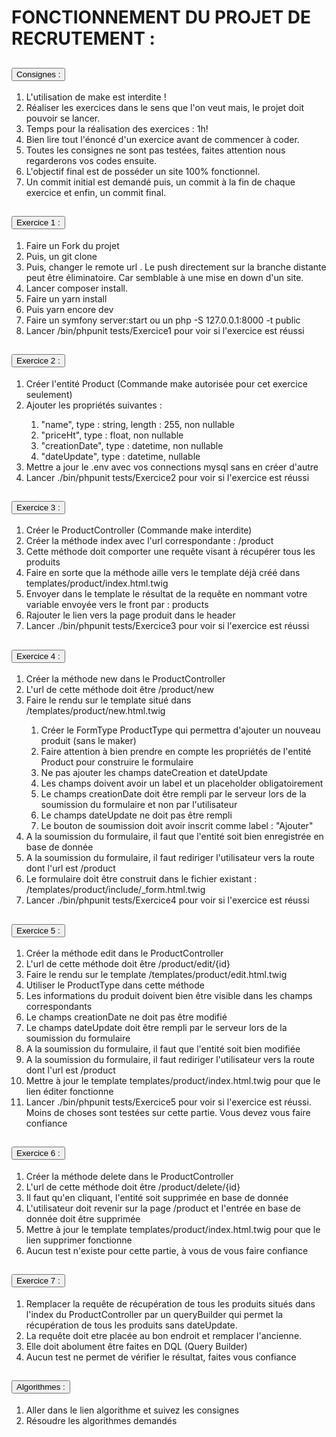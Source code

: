 <h1 style="text-transform: uppercase">Fonctionnement du projet de recrutement :</h1>

<div class="accordion" id="accordion">
<div class="card">
<div class="card-header" id="headingOne">
  <h2 class="mb-0">
      <button class="btn btn-link btn-block text-left"
              type="button"
              data-toggle="collapse"
              data-target="#collapseOne"
              aria-expanded="true"
              aria-controls="collapseOne"
      >
          Consignes :
      </button>
  </h2>
</div>

<div id="collapseOne" class="collapse show" aria-labelledby="headingOne" data-parent="#accordion">
<div class="card-body">
    <ol class="text-justify">
        <li>
            L'utilisation de make est <span class="red">interdite !</span>
        </li>
        <li>
            Réaliser les exercices dans le sens que l'on veut mais, <span class="red">le projet doit pouvoir se lancer.</span>
        </li>
        <li>
            Temps pour la réalisation des exercices : <span class="red">1h!</span>
        </li>
        <li>
            Bien lire <span class="red">tout l'énoncé</span> d'un exercice <span class="red">avant de commencer</span> à coder.
        </li>
        <li>
            Toutes les consignes <span class="red">ne sont pas testées</span>, faites attention nous regarderons vos codes ensuite.
        </li>
        <li>
            L'objectif final est de posséder un site <span class="red">100% fonctionnel.</span>
        </li>
        <li>
            Un <span class="red">commit initial</span> est demandé puis, un <span class="red">commit à la fin de chaque exercice</span> et enfin, un <span class="red">commit final</span>.
        </li>
    </ol>
</div>
</div>

<div class="card">
<div class="card-header" id="headingTwo">
    <h2 class="mb-0">
        <button class="btn btn-link btn-block text-left collapsed"
                type="button"
                data-toggle="collapse"
                data-target="#collapseTwo"
                aria-expanded="false"
                aria-controls="collapseTwo"
        >
            Exercice 1 :
        </button>
    </h2>
</div>
<div id="collapseTwo" class="collapse" aria-labelledby="headingTwo" data-parent="#accordion">
    <div class="card-body">
        <ol class="text-justify">
            <li>Faire un <span class="red">Fork</span> du projet</li>
            <li> Puis, un <span class="red">git clone</span></li>
            <li> Puis, <span class="red">changer le remote url</span> . Le push directement sur la branche distante peut être <span class="red">éliminatoire</span>. Car semblable à une mise en down d'un site.</li>
            <li> Lancer <span class="red">composer install</span>.</li>
            <li> Faire un <span class="red">yarn install</span></li>
            <li> Puis <span class="red">yarn encore dev</span></li>
            <li> Faire un <span class="red">symfony server:start</span> ou un <span class="red">php -S 127.0.0.1:8000 -t public</span></li>
            <li> Lancer <span class="red">/bin/phpunit tests/Exercice1</span> pour voir si l'exercice est réussi</li>
        </ol>
    </div>
</div>
</div>
<div class="card">
<div class="card-header" id="headingThree">
    <h2 class="mb-0">
        <button class="btn btn-link btn-block text-left collapsed"
                type="button"
                data-toggle="collapse"
                data-target="#collapseThree"
                aria-expanded="false"
                aria-controls="collapseThree"
        >
            Exercice 2 :
        </button>
    </h2>
</div>
<div id="collapseThree" class="collapse" aria-labelledby="headingThree" data-parent="#accordion">
    <div class="card-body">
        <ol class="text-justify">
      <li> Créer <span class="red">l'entité Product</span> (Commande make <span class="red">autorisée</span> pour cet exercice seulement)</li>
      <li> Ajouter les <span class="red">propriétés</span> suivantes :</li>
        <ol>
          <li><span class="red">"name"</span>, type : string, length : 255, non nullable</li>
          <li><span class="red">"priceHt"</span>, type : float, non nullable</li>
          <li><span class="red">"creationDate"</span>, type : datetime, non nullable</li>
          <li><span class="red">"dateUpdate"</span>, type : datetime, nullable</li>
        </ol>
      <li> Mettre a jour le <span class="red">.env</span> avec vos connections mysql sans en créer d'autre</li>
      <li> Lancer <span class="red">./bin/phpunit tests/Exercice2</span> pour voir si l'exercice est réussi</li>
      </ol>
    </div>
</div>
</div>

<div class="card">
<div class="card-header" id="headingFour">
    <h2 class="mb-0">
        <button class="btn btn-link btn-block text-left collapsed"
                type="button"
                data-toggle="collapse"
                data-target="#collapseFour"
                aria-expanded="false"
                aria-controls="collapseFour"
        >
            Exercice 3 :
        </button>
    </h2>
</div>
<div id="collapseFour" class="collapse" aria-labelledby="headingFour" data-parent="#accordion">
    <div class="card-body">
        <ol class="text-justify">
          <li> Créer le <span class="red">ProductController</span> (Commande <span class="red">make interdite</span>)</li>
          <li> Créer la <span class="red">méthode index</span> avec l'url correspondante : <span class="red">/product</span></li>
          <li> Cette méthode doit comporter une<span class="red"> requête visant à récupérer tous les produits</span></li>
          <li> Faire en sorte que la méthode aille vers le template <span class="red">déjà créé dans <span class="red">templates/product/index.html.twig</span></li>
          <li> Envoyer dans le template le résultat de la requête en nommant votre <span class="red">variable envoyée vers le front</span> par : <span class="red">products</span></li>
          <li> <span class="red">Rajouter le lien</span> vers la page produit dans le <span class="red">header</span></li>
          <li> Lancer <span class="red">./bin/phpunit tests/Exercice3</span> pour voir si l'exercice est réussi</li>
        </ol>
    </div>
</div>
</div>

<div class="card">
<div class="card-header" id="headingFive">
    <h2 class="mb-0">
        <button class="btn btn-link btn-block text-left collapsed"
                type="button"
                data-toggle="collapse"
                data-target="#collapseFive"
                aria-expanded="false"
                aria-controls="collapseFive"
        >
            Exercice 4 :
        </button>
    </h2>
</div>

<div id="collapseFive" class="collapse" aria-labelledby="headingFive" data-parent="#accordion">
    <div class="card-body">
    <ol class="text-justify">
      <li>Créer la <span class="red">méthode new</span> dans le ProductController</li>
      <li>L'url de cette méthode doit être <span class="red">/product/new</span></li>
      <li>Faire le rendu sur le template situé dans <span class="red">/templates/product/new.html.twig</span></li>
          <ol>
            <li>Créer le <span class="red">FormType ProductType</span> qui permettra d'ajouter un nouveau produit <span class="red">(sans le maker)</span></li>
            <li>Faire attention à bien <span class="red">prendre en compte les propriétés de l'entité Product</span> pour construire le formulaire</li>
            <li><span class="red">Ne pas</span> ajouter les champs <span class="red">dateCreation</span> et <span class="red">dateUpdate</span></li>
            <li>Les champs doivent avoir <span class="red">un label</span> et <span class="red">un placeholder obligatoirement</span></li>
            <li>Le champs <span class="red">creationDate doit être rempli par le serveur</span> lors de la soumission du formulaire et non par l'utilisateur</li>
            <li>Le champs <span class="red">dateUpdate ne doit pas</span> être rempli</li>
            <li>Le <span class="red">bouton de soumission</span> doit avoir inscrit comme <span class="red">label : "Ajouter"</span></li>
      </ol>
      <li>A la soumission du formulaire, il faut que <span class="red">l'entité soit bien enregistrée en base de donnée</span></li>
      <li>A la soumission du formulaire, il faut <span class="red">rediriger l'utilisateur</span> vers la route dont l'url est /product</li>
      <li>Le formulaire doit être construit dans le fichier existant : <span class="red">/templates/product/include/_form.html.twig</span></li>
      <li>Lancer <span class="red">./bin/phpunit tests/Exercice4</span> pour voir si l'exercice est réussi</li>
      </ol>
    </div>
</div>
</div>

<div class="card">
<div class="card-header" id="headingSix">
    <h2 class="mb-0">
        <button class="btn btn-link btn-block text-left collapsed"
                type="button"
                data-toggle="collapse"
                data-target="#collapseSix"
                aria-expanded="false"
                aria-controls="collapseSix"
        >
            Exercice 5 :
        </button>
    </h2>
</div>
<div id="collapseSix" class="collapse" aria-labelledby="headingSix" data-parent="#accordion">
    <div class="card-body">
        <ol class="text-justify">
            <li>Créer la <span class="red">méthode edit</span> dans le ProductController</li>
            <li>L'url de cette méthode doit être <span class="red">/product/edit/{id}</span></li>
            <li>Faire le rendu sur le template <span class="red">/templates/product/edit.html.twig</span></li>
            <li>Utiliser le ProductType dans cette méthode</li>
            <li>Les <span class="red">informations du produit doivent bien être visible</span> dans les champs correspondants</li>
            <li>Le champs <span class="red">creationDate ne doit pas être modifié</span></li>
            <li>Le champs <span class="red">dateUpdate doit être rempli par le serveur</span> lors de la soumission du formulaire</li>
            <li>A la soumission du formulaire, il faut que <span class="red">l'entité soit bien modifiée</span></li>
            <li>A la soumission du formulaire, il faut <span class="red">rediriger l'utilisateur</span> vers la route dont l'url est /product</li>
            <li>Mettre à jour le template <span class="red">templates/product/index.html.twig</span> pour que le <span class="red">lien éditer fonctionne</span></li>
            <li>Lancer <span class="red">./bin/phpunit tests/Exercice5</span> pour voir si l'exercice est réussi. Moins de choses sont testées sur cette partie. Vous devez vous faire confiance</li>
        </ol>
    </div>
</div>
</div>

<div class="card">
<div class="card-header" id="headingSeven">
    <h2 class="mb-0">
        <button class="btn btn-link btn-block text-left collapsed"
                type="button"
                data-toggle="collapse"
                data-target="#collapseSeven"
                aria-expanded="false"
                aria-controls="collapseSeven"
        >
            Exercice 6 :
        </button>
    </h2>
</div>
<div id="collapseSeven" class="collapse" aria-labelledby="headingSeven" data-parent="#accordion">
    <div class="card-body">
        <ol class="text-justify">
            <li>Créer la <span class="red">méthode delete</span> dans le ProductController</li>
            <li>L'url de cette méthode doit être <span class="red">/product/delete/{id}</span></li>
            <li>Il faut qu'en cliquant, <span class="red">l'entité soit supprimée</span> en base de donnée</li>
            <li>L'utilisateur <span class="red">doit revenir sur la page</span> /product et l'entrée en base de donnée doit être supprimée</li>
            <li>Mettre à jour le template <span class="red">templates/product/index.html.twig</span> pour que le lien supprimer fonctionne</li>
            <li><span class="red">Aucun test n'existe</span> pour cette partie, à vous de vous faire confiance</li>
        </ol>
    </div>
</div>
</div>
<div class="card">
<div class="card-header" id="headingHeight">
    <h2 class="mb-0">
        <button class="btn btn-link btn-block text-left collapsed"
                type="button"
                data-toggle="collapse"
                data-target="#collapseHeight"
                aria-expanded="false"
                aria-controls="collapseHeight"
        >
            Exercice 7 :
        </button>
    </h2>
</div>
<div id="collapseHeight" class="collapse" aria-labelledby="headingHeight" data-parent="#accordion">
    <div class="card-body">
        <ol class="text-justify">
            <li><span class="red">Remplacer la requête</span> de récupération de tous les produits situés dans l'<span class="red">index</span> du ProductController par un <span class="red">queryBuilder</span> qui permet la récupération de <span class="red">tous les produits sans dateUpdate</span>.</li>
            <li>La requête doit etre placée <span class="red">au bon endroit</span> et <span class="red">remplacer</span> l'ancienne.</li>
            <li>Elle doit <span class="red">abolument</span> être faites en DQL <span class="red">(Query Builder)</span></li>
            <li><span class="red">Aucun test</span> ne permet de vérifier le résultat, faites vous confiance</li>
        </ol>
    </div>
</div>
</div>

<div class="card">
<div class="card-header" id="headingNine">
    <h2 class="mb-0">
        <button class="btn btn-link btn-block text-left collapsed"
                type="button"
                data-toggle="collapse"
                data-target="#collapseNine"
                aria-expanded="false"
                aria-controls="collapseNine"
        >
            Algorithmes :
        </button>
    </h2>
</div>
<div id="collapseNine" class="collapse" aria-labelledby="headingNine" data-parent="#accordion">
    <div class="card-body">
        <ol class="text-justify">
            <li>Aller dans le <span class="red">lien algorithme</span> et suivez les consignes</li>
            <li><span class="red">Résoudre</span> les algorithmes demandés</li>
        </ol>
    </div>
</div>
</div>
</div>
</div>